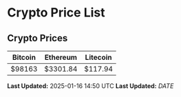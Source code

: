 # Crypto Price List

## Crypto Prices
| Bitcoin | Ethereum | Litecoin |
| ------- | -------- | -------- |
| $98163 | $3301.84 | $117.94 |
**Last Updated:** 2025-01-16 14:50 UTC
**Last Updated:** $DATE$

